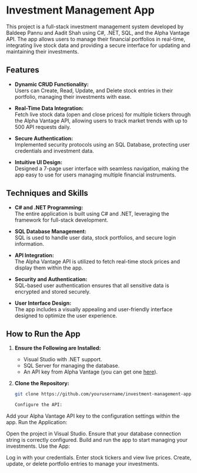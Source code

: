 # Investment Management App

This project is a full-stack investment management system developed by Baldeep Pannu and Aadit Shah using C#, .NET, SQL, and the Alpha Vantage API. The app allows users to manage their financial portfolios in real-time, integrating live stock data and providing a secure interface for updating and maintaining their investments.

## Features
- **Dynamic CRUD Functionality:**  
  Users can Create, Read, Update, and Delete stock entries in their portfolio, managing their investments with ease.
  
- **Real-Time Data Integration:**  
  Fetch live stock data (open and close prices) for multiple tickers through the Alpha Vantage API, allowing users to track market trends with up to 500 API requests daily.
  
- **Secure Authentication:**  
  Implemented security protocols using an SQL Database, protecting user credentials and investment data.
  
- **Intuitive UI Design:**  
  Designed a 7-page user interface with seamless navigation, making the app easy to use for users managing multiple financial instruments.

## Techniques and Skills
- **C# and .NET Programming:**  
  The entire application is built using C# and .NET, leveraging the framework for full-stack development.

- **SQL Database Management:**  
  SQL is used to handle user data, stock portfolios, and secure login information.

- **API Integration:**  
  The Alpha Vantage API is utilized to fetch real-time stock prices and display them within the app.

- **Security and Authentication:**  
  SQL-based user authentication ensures that all sensitive data is encrypted and stored securely.

- **User Interface Design:**  
  The app includes a visually appealing and user-friendly interface designed to optimize the user experience.

## How to Run the App
1. **Ensure the Following are Installed:**
   - Visual Studio with .NET support.
   - SQL Server for managing the database.
   - An API key from Alpha Vantage (you can get one [here](https://www.alphavantage.co/support/#api-key)).

2. **Clone the Repository:**
   ```bash
   git clone https://github.com/yourusername/investment-management-app.git

   Configure the API:

Add your Alpha Vantage API key to the configuration settings within the app.
Run the Application:

Open the project in Visual Studio.
Ensure that your database connection string is correctly configured.
Build and run the app to start managing your investments.
Use the App:

Log in with your credentials.
Enter stock tickers and view live prices.
Create, update, or delete portfolio entries to manage your investments.
